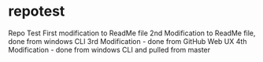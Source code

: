 # repotest
Repo Test
First modification to ReadMe file
2nd Modification to ReadMe file, done from windows CLI
3rd Modification - done from GitHub Web UX
4th Modification - done from windows CLI and pulled from master

